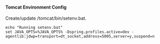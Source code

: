 #### Tomcat Environment Config
Create/update /tomcat/bin/setenv.bat.  
```text
echo "Running setenv.bat"
set JAVA_OPTS=%JAVA_OPTS% -Dspring.profiles.active=dev -agentlib:jdwp=transport=dt_socket,address=5005,server=y,suspend=n
```
